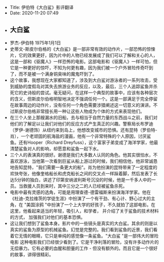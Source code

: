 - Title: 伊伯特《大白鲨》影评翻译
- Date: 2020-11-20 07:49
- ## 大白鲨
- 罗杰-伊伯特 1975年1月1日
- 史蒂文-斯皮尔伯格的《大白鲨》是一部非常有效的动作片，一部恐怖的惊悚片，它的效果更好，因为片中的人物已经发展成了我们可以了解和关心的人，这是一部和《驱魔人》一样恐怖的电影。这部电影和《驱魔人》一样可怕，但它是一种更好的惊吓，不知为何更有趣，因为我们被一个户外冒险传奇吓到了，而不是被一个满身铜臭味的魔鬼吓到了。
- 这个故事，我想现在大家都知道了，涉及到大白鲨对游泳者的一系列攻击，受到威胁的度假岛对其失去旅游业务的反应，以及，最后，三个人追踪鲨鱼并杀死它的史诗般的尝试。毫无疑问，在这样一个典型的故事中，应该有各种层次的含义，但斯皮尔伯格明智地决定不强调任何一个。这是一部满足于完全停留在故事周边的动作片，没有任何一个角色需要涉猎阐述这一切意义的演讲。不过斯皮尔伯格非常擅长用一种让这些人物成为个体的方式来表现他们。
- 在三个人坐上那艘漏水的旧船，去与相当于自然力量的东西战斗之前，我们对他们的了解足以让我们对他们的反应方式产生真正的兴趣。警察局长布罗迪（罗伊-谢德饰）从纽约来到岛上，他想改变城市的恐惧。还有昆特（罗伯特-肖），一个老顽固的航海盐的漫画，他有一个非常特殊的个人原因，讨厌鲨鱼。还有Hooper（Richard Dreyfuss），这个富家子弟变成了海洋学家，他最清楚鲨鱼对人的影响，却愿意和鲨鱼一起下水。
- 三个人的表演真的很好。谢德是我们大多数人认同的角色。他其实很怕水，不喜欢游泳，当他第一次看到巨鲨从船上游过的时候，我们相信他，他非常诚恳地告知昆特，"我们需要一条更大的船"。肖为他扮演的昆特带来了一定程度的欢快夸张，他像奎格船长和虎克船长之间的交叉点一样跺着脚，然后发表了长达5分钟的独白，讲述了印第安纳波利斯号沉没的时候，他是一千多人中的一员。当救援人员到来时，其中三分之二的人已经被鲨鱼杀死。
- 电影中最有灵感的选角，可能是用理查德-德雷福斯来扮演海洋学家。他在《杜迪-克拉维茨的学徒生涯》中扮演了一个有干劲、有心计、野心过大的主角，在 "美国涂鸦 "中扮演了一个上大学的好孩子，不久就拍了这部电影。在这里，他看起来适当的年轻，吸引人，和学者， 并介绍了关于鲨鱼的技术材料的方式， 加强我们对他们的基本恐惧。
- 这让我们想到了鲨鱼本身。影片中的一些镜头是真实的大白鲨。其余的则是以真实的鲨鱼为原型的机械鲨鱼。幻觉是完整的。我们看到鲨鱼的近景，我们看着它无情的眼睛，它只是单纯的感觉像一条鲨鱼。"大白鲨 "是一部伟大的冒险电影 这种电影我们已经很少看到了。它是干净利落的冒险，没有许多动作片的无偿暴力。它有必要的血腥和胆量的工作 - 但没有额外的。而且它是一个很好的故事，讲得很精彩。

